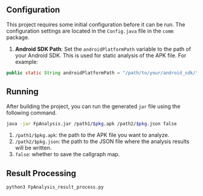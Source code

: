 ## Configuration

This project requires some initial configuration before it can be run. The configuration settings are located in the `Config.java` file in the `comm` package.

1. **Android SDK Path**: Set the `androidPlatformPath` variable to the path of your Android SDK. This is used for static analysis of the APK file. For example:

```Java
public static String androidPlatformPath = "/path/to/your/android_sdk/";
```



## Running

After building the project, you can run the generated `jar` file using the following command. 

```Bash
java -jar FpAnalysis.jar /path1/$pkg.apk /path2/$pkg.json false
```

1. `/path1/$pkg.apk`: the path to the APK file you want to analyze.
2. `/path2/$pkg.json`: the path to the JSON file where the analysis results will be written.
3. `false`: whether to save the callgraph map.



## Result Processing

```Bash
python3 FpAnalysis_result_process.py
```
